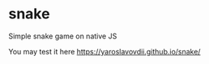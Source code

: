 # snake
Simple snake game on native JS

You may test it here
https://yaroslavovdii.github.io/snake/
